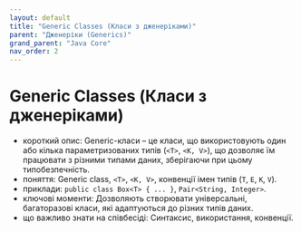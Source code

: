 ```yaml
---
layout: default
title: "Generic Classes (Класи з дженеріками)"
parent: "Дженеріки (Generics)"
grand_parent: "Java Core"
nav_order: 2
---
```


# Generic Classes (Класи з дженеріками)

*   короткий опис: Generic-класи – це класи, що використовують один або кілька параметризованих типів (`<T>`, `<K, V>`), що дозволяє їм працювати з різними типами даних, зберігаючи при цьому типобезпечність.
*   поняття: Generic class, `<T>`, `<K, V>`, конвенції імен типів (`T`, `E`, `K`, `V`).
*   приклади: `public class Box<T> { ... }`, `Pair<String, Integer>`.
*   ключові моменти: Дозволяють створювати універсальні, багаторазові класи, які адаптуються до різних типів даних.
*   що важливо знати на співбесіді: Синтаксис, використання, конвенції.

